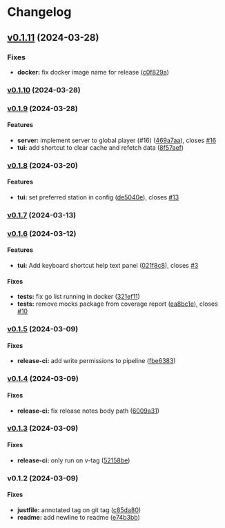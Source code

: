 # Changelog

## [v0.1.11](https://github.com/jj-style/gobal-player/compare/v0.1.10...HEAD) (2024-03-28)

### Fixes

* **docker:** fix docker image name for release
([c0f829a](https://github.com/jj-style/gobal-player/commit/c0f829a65afb5f1a69e92748e018d9185a7800b5))

### [v0.1.10](https://github.com/jj-style/gobal-player/compare/v0.1.9...v0.1.10) (2024-03-28)

### [v0.1.9](https://github.com/jj-style/gobal-player/compare/v0.1.8...v0.1.9) (2024-03-28)

#### Features

* **server:** implement server to global player (#16)
([469a7aa](https://github.com/jj-style/gobal-player/commit/469a7aa72a6dcd0b8248070da810c9a097f51b15)),
closes [#16](https://github.com/jj-style/gobal-player/issues/16)
* **tui:** add shortcut to clear cache and refetch data
([8f57aef](https://github.com/jj-style/gobal-player/commit/8f57aef220df3b6799ba371e8961dcc2ac4474de))

### [v0.1.8](https://github.com/jj-style/gobal-player/compare/v0.1.7...v0.1.8) (2024-03-20)

#### Features

* **tui:** set preferred station in config
([de5040e](https://github.com/jj-style/gobal-player/commit/de5040eb7799b98f85b0a6f8107b22dcf7511a85)),
closes [#13](https://github.com/jj-style/gobal-player/issues/13)

### [v0.1.7](https://github.com/jj-style/gobal-player/compare/v0.1.6...v0.1.7) (2024-03-13)

### [v0.1.6](https://github.com/jj-style/gobal-player/compare/v0.1.5...v0.1.6) (2024-03-12)

#### Features

* **tui:** Add keyboard shortcut help text panel
([021f8c8](https://github.com/jj-style/gobal-player/commit/021f8c8bc193c7f98f323faf197737ca02cb69c7)),
closes [#3](https://github.com/jj-style/gobal-player/issues/3)

#### Fixes

* **tests:** fix go list running in docker
([321ef11](https://github.com/jj-style/gobal-player/commit/321ef1122c1ed71f2c99987eedd5573beb370a7c))
* **tests:** remove mocks package from coverage report
([ea8bc1e](https://github.com/jj-style/gobal-player/commit/ea8bc1e715d8381eb2f5714175f2bd3fe4966383)),
closes [#10](https://github.com/jj-style/gobal-player/issues/10)

### [v0.1.5](https://github.com/jj-style/gobal-player/compare/v0.1.4...v0.1.5) (2024-03-09)

#### Fixes

* **release-ci:** add write permissions to pipeline
([fbe6383](https://github.com/jj-style/gobal-player/commit/fbe6383f7e9c69ff3fece52e645165471f72beed))

### [v0.1.4](https://github.com/jj-style/gobal-player/compare/v0.1.3...v0.1.4) (2024-03-09)

#### Fixes

* **release-ci:** fix release notes body path
([6009a31](https://github.com/jj-style/gobal-player/commit/6009a3105b70ed13875d101e15a0211d50f7ec9b))

### [v0.1.3](https://github.com/jj-style/gobal-player/compare/v0.1.2...v0.1.3) (2024-03-09)

#### Fixes

* **release-ci:** only run on v-tag
([52158be](https://github.com/jj-style/gobal-player/commit/52158be5443cde230e36b603e4a323a17577d2c9))

### v0.1.2 (2024-03-09)

#### Fixes

* **justfile:** annotated tag on git tag
([c85da80](https://github.com/jj-style/gobal-player/commit/c85da803437acd043177460d73ea8f688430be06))
* **readme:** add newline to readme
([e74b3bb](https://github.com/jj-style/gobal-player/commit/e74b3bbc75b5cc4da3e53bfb507fe1b331e691d9))
